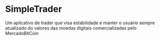 # SimpleTrader
Um aplicativo de trader que visa estabilidade e manter o usuário sempre atualizado do valores das moedas digitais comercializadas pelo MercadoBitCoin
